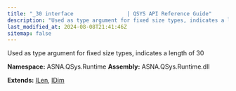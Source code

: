 ```yaml
---
title: "_30 interface                 | QSYS API Reference Guide"
description: "Used as type argument for fixed size types, indicates a length of 30  "
last_modified_at: 2024-08-08T21:41:46Z
sitemap: false
---
```


Used as type argument for fixed size types, indicates a length of 30 

**Namespace:** ASNA.QSys.Runtime
**Assembly:** ASNA.QSys.Runtime.dll

**Extends:** [ILen](/reference/runtime/qsys-runtime/i-len.html), [IDim](/reference/runtime/qsys-runtime/i-dim.html)
<br>
<br>
